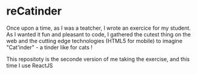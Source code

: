 reCatinder
==========

Once upon a time, as I was a teatcher, I wrote an exercice for my student. As I wanted it fun and pleasant to code, I gathered the cutest thing on the web and the cutting edge technologies (HTML5 for mobile) to imagine "Cat'inder" - a tinder like for cats !

This repositoty is the seconde version of me taking the exercise, and this time I use ReactJS